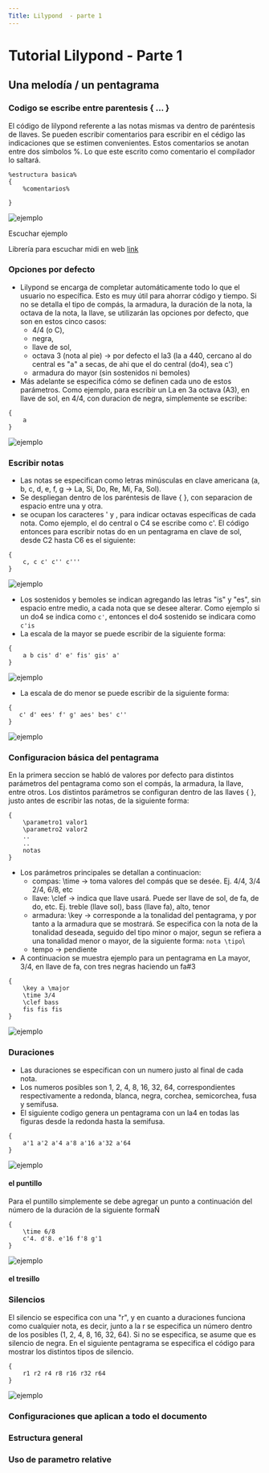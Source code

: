```yaml
---
Title: Lilypond  - parte 1
---
```

<script type='text/javascript' src='//www.midijs.net/lib/midi.js'></script>


# Tutorial Lilypond - Parte 1
## Una melodía / un pentagrama


### Codigo se escribe entre parentesis { ... }

El código de lilypond referente a las notas mismas va dentro de paréntesis de llaves. Se pueden escribir comentarios para escribir en el cédigo las indicaciones que se estimen convenientes. Estos comentarios se anotan entre dos símbolos %. Lo que este escrito como comentario el compilador lo saltará.
```
%estructura basica%
{
    %comentarios%

}
```

![ejemplo](assets/lilypond/ej_lilypond.png)

<a onClick="MIDIjs.play('content/musica/prueba2.midi');">Escuchar ejemplo</a>

Librería para escuchar midi en web [link](http://www.midijs.net/midijs_api.html)

### Opciones por defecto
- Lilypond se encarga de completar automáticamente todo lo que el usuario no específica. Esto es muy útil para ahorrar código y tiempo. Si no se detalla el tipo de compás, la armadura, la duración de la nota, la octava de la nota, la llave, se utilizarán las opciones por defecto, que son en estos cinco casos:
    - 4/4 (o C),
    - negra, 
    - llave de sol, 
    - octava 3 (nota al pie) -> por defecto el la3 (la a 440, cercano al do central es "a" a secas, de ahi que el do central (do4), sea c')
    - armadura do mayor (sin sostenidos ni bemoles)
- Más adelante se especifica cómo se definen cada uno de estos parámetros. Como ejemplo, para escribir un La en 3a octava (A3), en llave de sol, en 4/4, con duracion de negra, simplemente se escribe:
```
{
    a
}
```
![ejemplo](assets/lilypond/ej1.png)

### Escribir notas
- Las notas se especifican como letras minúsculas en clave americana (a, b, c, d, e, f, g -> La, Si, Do, Re, Mi, Fa, Sol).
- Se despliegan dentro de los paréntesis de llave { }, con separacion de espacio entre una y otra.
- se ocupan los caracteres ' y , para indicar octavas específicas de cada nota. Como ejemplo, el do central o C4 se escribe como c'. El código entonces para escribir notas do en un pentagrama en clave de sol, desde C2 hasta C6 es el siguiente:
```
{
    c, c c' c'' c'''
}
```
![ejemplo](assets/lilypond/ej2.png)

- Los sostenidos y bemoles se indican agregando las letras "is" y "es", sin espacio entre medio, a cada nota que se desee alterar. Como ejemplo si un do4 se indica como ```c'```, entonces el do4 sostenido se indicara como ```c'is```
- La escala de la mayor se puede escribir de la siguiente forma:

```
{
    a b cis' d' e' fis' gis' a'
}

```

![ejemplo](assets/lilypond/ej3.png)


- La escala de do menor se puede escribir de la siguiente forma:
```
{
   c' d' ees' f' g' aes' bes' c''
}
```
![ejemplo](assets/lilypond/ej4.png)

### Configuracion básica del pentagrama
En la primera seccion se habló de valores por defecto para distintos parámetros del pentagrama como son el compás, la armadura, la llave, entre otros. Los distintos parámetros se configuran dentro de las llaves { }, justo antes de escribir las notas, de la siguiente forma:
```
{
    \parametro1 valor1
    \parametro2 valor2
    ..
    ..
    notas
}
```
- Los parámetros principales se detallan a continuacion:
    - compas: \time -> toma valores del compás que se desée. Ej. 4/4, 3/4 2/4, 6/8, etc
    - llave: \clef -> indica que llave usará. Puede ser llave de sol, de fa, de do, etc. Ej. treble (llave sol), bass (llave fa), alto, tenor
    - armadura: \key -> corresponde a la tonalidad del pentagrama, y por tanto a la armadura que se mostrará. Se especifica con la nota de la tonalidad deseada, seguido del tipo minor o major, segun se refiera a una tonalidad menor o mayor, de la siguiente forma: ```nota \tipo```\
    - tempo -> pendiente
- A continuacion se muestra ejemplo para un pentagrama en La mayor, 3/4, en llave de fa, con tres negras haciendo un fa#3
```
{
    \key a \major
    \time 3/4
    \clef bass
    fis fis fis
}
```
![ejemplo](assets/lilypond/ej5.png)


### Duraciones
- Las duraciones se especifican con un numero justo al final de cada nota.
- Los numeros posibles son 1, 2, 4, 8, 16, 32, 64, correspondientes respectivamente a redonda, blanca, negra, corchea, semicorchea, fusa y semifusa.
- El siguiente codigo genera un pentagrama con un la4 en todas las figuras desde la redonda hasta la semifusa.
```
{
    a'1 a'2 a'4 a'8 a'16 a'32 a'64
}
```
![ejemplo](assets/lilypond/ej6.png)

#### el puntillo
Para el puntillo simplemente se debe agregar un punto a continuación del número de la duración de la siguiente formaÑ
```
{
    \time 6/8
    c'4. d'8. e'16 f'8 g'1
}
```
![ejemplo](assets/lilypond/ej8.png)

#### el tresillo


### Silencios
El silencio se especifica con una "r", y en cuanto a duraciones funciona como cualquier nota, es decir, junto a la r se especifica un número dentro de los posibles (1, 2, 4, 8, 16, 32, 64). Si no se especifica, se asume que es silencio de negra. En el siguiente pentagrama se especifica el código para mostrar los distintos tipos de silencio.
```
{
    r1 r2 r4 r8 r16 r32 r64
}
```
![ejemplo](assets/lilypond/ej7.png)

### Configuraciones que aplican a todo el documento

### Estructura general

### Uso de parametro relative